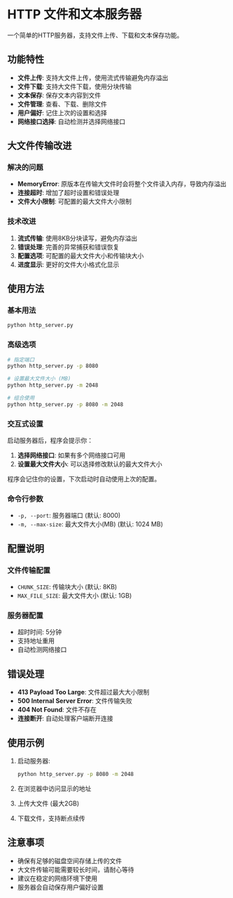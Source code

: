 # HTTP 文件和文本服务器

一个简单的HTTP服务器，支持文件上传、下载和文本保存功能。

## 功能特性

- **文件上传**: 支持大文件上传，使用流式传输避免内存溢出
- **文件下载**: 支持大文件下载，使用分块传输
- **文本保存**: 保存文本内容到文件
- **文件管理**: 查看、下载、删除文件
- **用户偏好**: 记住上次的设置和选择
- **网络接口选择**: 自动检测并选择网络接口

## 大文件传输改进

### 解决的问题
- **MemoryError**: 原版本在传输大文件时会将整个文件读入内存，导致内存溢出
- **连接超时**: 增加了超时设置和错误处理
- **文件大小限制**: 可配置的最大文件大小限制

### 技术改进
1. **流式传输**: 使用8KB分块读写，避免内存溢出
2. **错误处理**: 完善的异常捕获和错误恢复
3. **配置选项**: 可配置的最大文件大小和传输块大小
4. **进度显示**: 更好的文件大小格式化显示

## 使用方法

### 基本用法
```bash
python http_server.py
```

### 高级选项
```bash
# 指定端口
python http_server.py -p 8080

# 设置最大文件大小 (MB)
python http_server.py -m 2048

# 组合使用
python http_server.py -p 8080 -m 2048
```

### 交互式设置
启动服务器后，程序会提示你：
1. **选择网络接口**: 如果有多个网络接口可用
2. **设置最大文件大小**: 可以选择修改默认的最大文件大小

程序会记住你的设置，下次启动时自动使用上次的配置。

### 命令行参数
- `-p, --port`: 服务器端口 (默认: 8000)
- `-m, --max-size`: 最大文件大小(MB) (默认: 1024 MB)

## 配置说明

### 文件传输配置
- `CHUNK_SIZE`: 传输块大小 (默认: 8KB)
- `MAX_FILE_SIZE`: 最大文件大小 (默认: 1GB)

### 服务器配置
- 超时时间: 5分钟
- 支持地址重用
- 自动检测网络接口

## 错误处理

- **413 Payload Too Large**: 文件超过最大大小限制
- **500 Internal Server Error**: 文件传输失败
- **404 Not Found**: 文件不存在
- **连接断开**: 自动处理客户端断开连接

## 使用示例

1. 启动服务器:
   ```bash
   python http_server.py -p 8080 -m 2048
   ```

2. 在浏览器中访问显示的地址

3. 上传大文件 (最大2GB)

4. 下载文件，支持断点续传

## 注意事项

- 确保有足够的磁盘空间存储上传的文件
- 大文件传输可能需要较长时间，请耐心等待
- 建议在稳定的网络环境下使用
- 服务器会自动保存用户偏好设置
